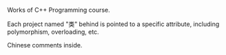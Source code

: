 Works of C++ Programming course.

Each project named "类" behind is pointed to a specific attribute, including polymorphism, overloading, etc.

Chinese comments inside.
